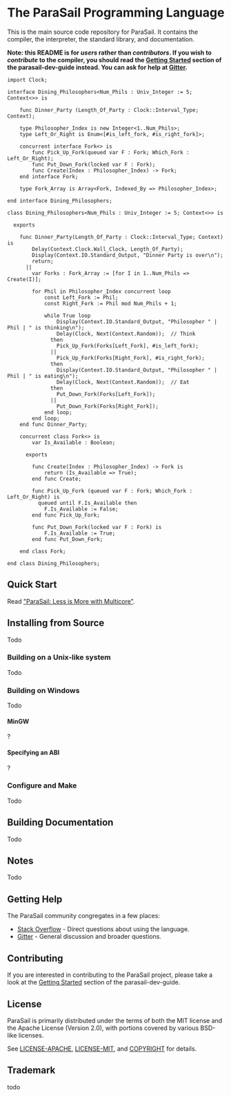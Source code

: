 # The ParaSail Programming Language

This is the main source code repository for ParaSail. It contains the compiler, the interpreter, the standard library, and documentation.

**Note: this README is for _users_ rather than _contributors_.
If you wish to _contribute_ to the compiler, you should read the
[Getting Started][getting_started] section of the parasail-dev-guide instead.
You can ask for help at [Gitter][gitter].**

[gitter]: https://gitter.im/parasail-lang/community
[getting_started]: https://github.com/parasail-lang/parasail/blob/main/parasail-dev-guide.md

```
import Clock;

interface Dining_Philosophers<Num_Phils : Univ_Integer := 5; Context<>> is

    func Dinner_Party (Length_Of_Party : Clock::Interval_Type; Context);

    type Philosopher_Index is new Integer<1..Num_Phils>;
    type Left_Or_Right is Enum<[#is_left_fork, #is_right_fork]>;

    concurrent interface Fork<> is  
        func Pick_Up_Fork(queued var F : Fork; Which_Fork : Left_Or_Right);
        func Put_Down_Fork(locked var F : Fork);
        func Create(Index : Philosopher_Index) -> Fork;
    end interface Fork;

    type Fork_Array is Array<Fork, Indexed_By => Philosopher_Index>;
        
end interface Dining_Philosophers;

class Dining_Philosophers<Num_Phils : Univ_Integer := 5; Context<>> is

  exports

    func Dinner_Party(Length_Of_Party : Clock::Interval_Type; Context) is
        Delay(Context.Clock.Wall_Clock, Length_Of_Party);
        Display(Context.IO.Standard_Output, "Dinner Party is over\n");
        return; 
      ||
        var Forks : Fork_Array := [for I in 1..Num_Phils => Create(I)];
        
        for Phil in Philosopher_Index concurrent loop
            const Left_Fork := Phil;
            const Right_Fork := Phil mod Num_Phils + 1;
           
            while True loop
                Display(Context.IO.Standard_Output, "Philosopher " | Phil | " is thinking\n");
                Delay(Clock, Next(Context.Random));  // Think
              then
                Pick_Up_Fork(Forks[Left_Fork], #is_left_fork);
              ||
                Pick_Up_Fork(Forks[Right_Fork], #is_right_fork);
              then
                Display(Context.IO.Standard_Output, "Philosopher " | Phil | " is eating\n");
                Delay(Clock, Next(Context.Random));  // Eat
              then
                Put_Down_Fork(Forks[Left_Fork]);
              ||
                Put_Down_Fork(Forks[Right_Fork]);
            end loop;
        end loop;
    end func Dinner_Party;
    
    concurrent class Fork<> is
        var Is_Available : Boolean;
        
      exports

        func Create(Index : Philosopher_Index) -> Fork is
            return (Is_Available => True);
        end func Create;
        
        func Pick_Up_Fork (queued var F : Fork; Which_Fork : Left_Or_Right) is 
          queued until F.Is_Available then
            F.Is_Available := False;
        end func Pick_Up_Fork;       
            
        func Put_Down_Fork(locked var F : Fork) is
            F.Is_Available := True;
        end func Put_Down_Fork;
        
    end class Fork;

end class Dining_Philosophers;
```

## Quick Start

Read ["ParaSail: Less is More with Multicore"].

["ParaSail: Less is More with Multicore"]: https://github.com/parasail-lang/parasail/blob/main/documentation/parasail_intro.pdf


## Installing from Source

Todo

### Building on a Unix-like system

Todo

### Building on Windows

Todo

#### MinGW

?

#### Specifying an ABI

?

### Configure and Make

Todo

## Building Documentation

Todo

## Notes

Todo

## Getting Help

The ParaSail community congregates in a few places:

* [Stack Overflow] - Direct questions about using the language.
* [Gitter] - General discussion and broader questions.

[Stack Overflow]: https://stackoverflow.com/questions/tagged/parasail
[Gitter]: https://gitter.im/parasail-lang/community


## Contributing

If you are interested in contributing to the ParaSail project, please take a look
at the [Getting Started][getting_started] section of the parasail-dev-guide.



## License

ParaSail is primarily distributed under the terms of both the MIT license
and the Apache License (Version 2.0), with portions covered by various
BSD-like licenses.

See [LICENSE-APACHE](LICENSE-APACHE), [LICENSE-MIT](LICENSE-MIT), and
[COPYRIGHT](COPYRIGHT) for details.

## Trademark

todo
